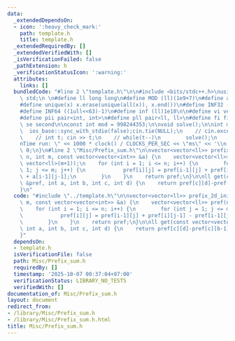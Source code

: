 ```yaml
---
data:
  _extendedDependsOn:
  - icon: ':heavy_check_mark:'
    path: template.h
    title: template.h
  _extendedRequiredBy: []
  _extendedVerifiedWith: []
  _isVerificationFailed: false
  _pathExtension: h
  _verificationStatusIcon: ':warning:'
  attributes:
    links: []
  bundledCode: "#line 2 \"template.h\"\n\n#include <bits/stdc++.h>\nusing namespace\
    \ std;\n \n#define ll long long\n#define MOD (ll)(1e9+7)\n#define all(x) (x).begin(),(x).end()\n\
    #define unique(x) x.erase(unique(all(x)), x.end())\n#define INF32 ((1ull<<31)-1)\n\
    #define INF64 ((1ull<<63)-1)\n#define inf (ll)1e18\n\n#define vi vector<int>\n\
    #define pii pair<int, int>\n#define pll pair<ll, ll>\n#define fi first\n#define\
    \ se second\n\nconst int mod = 998244353;\n\nvoid solve();\n\nint main(){\n  \
    \  ios_base::sync_with_stdio(false);cin.tie(NULL);\n    // cin.exceptions(cin.failbit);\n\
    \    // int t; cin >> t;\n    // while(t--)\n        solve();\n    cerr << \"\\\
    nTime run: \" << 1000 * clock() / CLOCKS_PER_SEC << \"ms\" << '\\n';\n    return\
    \ 0;\n}\n#line 2 \"Misc/Prefix_sum.h\"\n\nvector<vector<ll>> prefix_2d_init(int\
    \ n, int m, const vector<vector<int>> &a) {\n    vector<vector<ll>> pref(n+1,\
    \ vector<ll>(m+1));\n    for (int i = 1; i <= n; i++) {\n        for (int j =\
    \ 1; j <= m; j++) {\n            pref[i][j] = pref[i-1][j] + pref[i][j-1] - pref[i-1][j-1]\
    \ + a[i-1][j-1];\n        }\n    }\n    return pref;\n}\n\nll get(const vector<vector<ll>>\
    \ &pref, int a, int b, int c, int d) {\n    return pref[c][d]-pref[c][b-1]-pref[a-1][d]+pref[a-1][b-1];\n\
    }\n"
  code: "#include \"../template.h\"\n\nvector<vector<ll>> prefix_2d_init(int n, int\
    \ m, const vector<vector<int>> &a) {\n    vector<vector<ll>> pref(n+1, vector<ll>(m+1));\n\
    \    for (int i = 1; i <= n; i++) {\n        for (int j = 1; j <= m; j++) {\n\
    \            pref[i][j] = pref[i-1][j] + pref[i][j-1] - pref[i-1][j-1] + a[i-1][j-1];\n\
    \        }\n    }\n    return pref;\n}\n\nll get(const vector<vector<ll>> &pref,\
    \ int a, int b, int c, int d) {\n    return pref[c][d]-pref[c][b-1]-pref[a-1][d]+pref[a-1][b-1];\n\
    }"
  dependsOn:
  - template.h
  isVerificationFile: false
  path: Misc/Prefix_sum.h
  requiredBy: []
  timestamp: '2025-10-07 00:37:04+07:00'
  verificationStatus: LIBRARY_NO_TESTS
  verifiedWith: []
documentation_of: Misc/Prefix_sum.h
layout: document
redirect_from:
- /library/Misc/Prefix_sum.h
- /library/Misc/Prefix_sum.h.html
title: Misc/Prefix_sum.h
---
```

